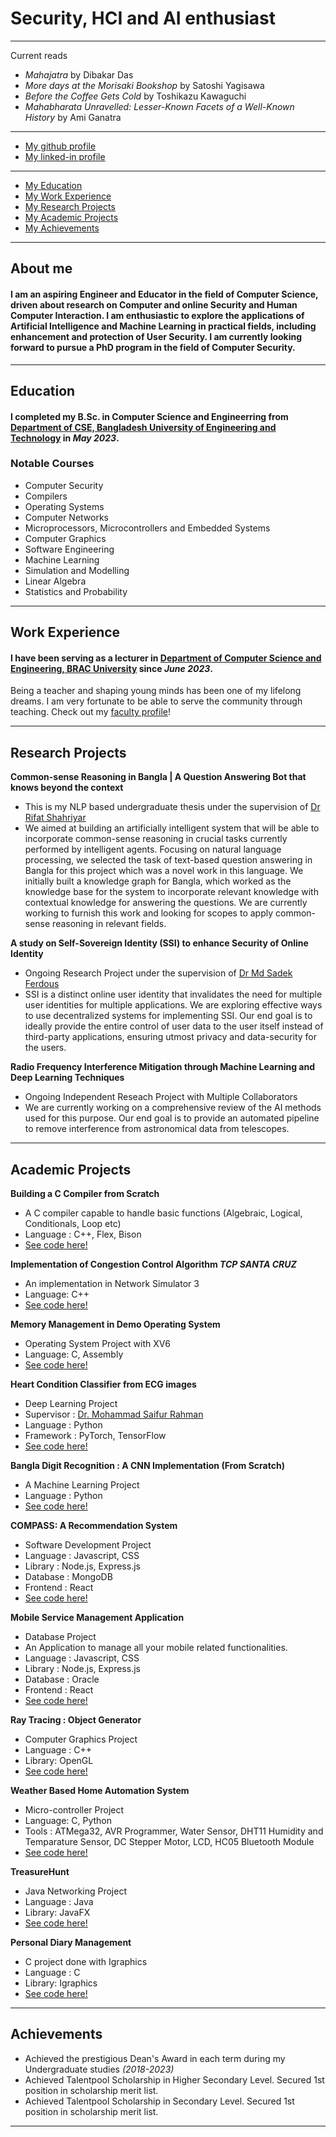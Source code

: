 # Security, HCI and AI enthusiast 
---

Current reads
- _Mahajatra_ by Dibakar Das
- _More days at the Morisaki Bookshop_ by Satoshi Yagisawa
- _Before the Coffee Gets Cold_ by Toshikazu Kawaguchi
- _Mahabharata Unravelled: Lesser-Known Facets of a Well-Known History_ by Ami Ganatra

---

- [My github profile](https://github.com/prantik-paul-99)
- [My linked-in profile](
https://www.linkedin.com/in/prantik-paul-743208271?utm_source=share&utm_campaign=share_via&utm_content=profile&utm_medium=android_app)

---

- [My Education](#education)
- [My Work Experience](#work-experience)
- [My Research Projects](#research-projects)
- [My Academic Projects](#academic-projects)
- [My Achievements](#achievements)

--- 

## About me
#### I am an aspiring Engineer and Educator in the field of Computer Science, driven about research on Computer and online Security and Human Computer Interaction. I am enthusiastic to explore the applications of Artificial Intelligence and Machine Learning in practical fields, including enhancement and protection of User Security. I am currently looking forward to pursue a PhD program in the field of Computer Security. 

---

## Education
#### I completed my B.Sc. in Computer Science and Engineerring from [Department of CSE, Bangladesh University of Engineering and Technology](https://cse.buet.ac.bd/) in *May 2023*. 

### Notable Courses
- Computer Security
- Compilers
- Operating Systems
- Computer Networks
- Microprocessors, Microcontrollers and Embedded Systems
- Computer Graphics 
- Software Engineering
- Machine Learning
- Simulation and Modelling
- Linear Algebra
- Statistics and Probability

---

## Work Experience
#### I have been serving as a lecturer in [Department of Computer Science and Engineering, BRAC University](https://cse.sds.bracu.ac.bd/) since *June 2023*. 
Being a teacher and shaping young minds has been one of my lifelong dreams. I am very fortunate to be able to serve the community through teaching. Check out my [faculty profile](https://cse.sds.bracu.ac.bd/faculty_profile/129/prantik_paul)! 

---

## Research Projects
**Common-sense Reasoning in Bangla | A Question Answering Bot that knows beyond the context**
- This is my NLP based undergraduate thesis under the supervision of [Dr Rifat Shahriyar](https://cse.buet.ac.bd/faculty/faculty_detail/rifat)
- We aimed at building an artificially intelligent system that will be able to incorporate common-sense reasoning in crucial tasks currently performed by intelligent agents. Focusing on natural language processing, we selected the task of text-based question answering in Bangla for this project which was a novel work in this language. We initially built a knowledge graph for Bangla, which worked as the knowledge base for the system to incorporate relevant knowledge with contextual knowledge for answering the questions. We are currently working to furnish this work and looking for scopes to apply common-sense reasoning in relevant fields.

**A study on Self-Sovereign Identity (SSI) to enhance Security of Online Identity**
- Ongoing Research Project under the supervision of [Dr Md Sadek Ferdous](https://msferdous.info/)
- SSI is a distinct online user identity that invalidates the need for multiple user identities for multiple applications. We are exploring effective ways to use decentralized systems for implementing SSI. Our end goal is to ideally provide the entire control of user data to the user itself instead of third-party applications, ensuring utmost privacy and data-security for the users.

**Radio Frequency Interference Mitigation through Machine Learning and Deep Learning Techniques**
- Ongoing Independent Reseach Project with Multiple Collaborators
- We are currently working on a comprehensive review of the AI methods used for this purpose. Our end goal is to provide an automated pipeline to remove interference from astronomical data from telescopes.
  
---

## Academic Projects

**Building a C Compiler from Scratch**
- A C compiler capable to handle basic functions (Algebraic, Logical, Conditionals, Loop etc)
- Language : C++, Flex, Bison
- [See code here!]()
  
**Implementation of Congestion Control Algorithm _TCP SANTA CRUZ_**
- An implementation in Network Simulator 3
- Language: C++
- [See code here!]()

**Memory Management in Demo Operating System**
- Operating System Project with XV6
- Language: C, Assembly
- [See code here!]()

**Heart Condition Classifier from ECG images**
- Deep Learning Project
- Supervisor : [Dr. Mohammad Saifur Rahman](https://cse.buet.ac.bd/faculty/faculty_detail/mrahman)
- Language : Python
- Framework : PyTorch, TensorFlow
- [See code here!]()

**Bangla Digit Recognition : A CNN Implementation (From Scratch)**
- A Machine Learning Project
- Language : Python
- [See code here!]()

**COMPASS: A Recommendation System**
- Software Development Project
- Language : Javascript, CSS
- Library : Node.js, Express.js
- Database : MongoDB
- Frontend : React
- [See code here!]()

**Mobile Service Management Application**
- Database Project
- An Application to manage all your mobile related functionalities.
- Language : Javascript, CSS
- Library : Node.js, Express.js
- Database : Oracle
- Frontend : React
- [See code here!]()

**Ray Tracing : Object Generator**
- Computer Graphics Project
- Language : C++
- Library: OpenGL
- [See code here!]()

**Weather Based Home Automation System**
- Micro-controller Project
- Language: C, Python
- Tools : ATMega32, AVR Programmer, Water Sensor, DHT11 Humidity and Temparature Sensor, DC Stepper Motor, LCD, HC05 Bluetooth Module
- [See code here!]()

**TreasureHunt**
- Java Networking Project
- Language : Java
- Library: JavaFX
- [See code here!]()

**Personal Diary Management**
- C project done with Igraphics
- Language : C
- Library: Igraphics
- [See code here!]()

---


## Achievements
- Achieved the prestigious Dean's Award in each term during my Undergraduate studies *(2018-2023)*
- Achieved Talentpool Scholarship in Higher Secondary Level. Secured 1st position in scholarship merit list.
- Achieved Talentpool Scholarship in Secondary Level. Secured 1st position in scholarship merit list.

---

